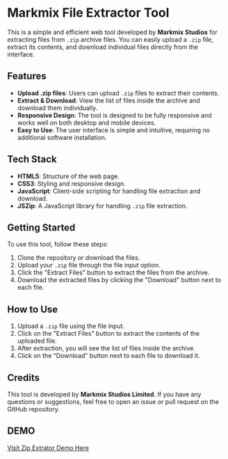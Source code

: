 # Markmix File Extractor Tool

This is a simple and efficient web tool developed by **Markmix Studios** for extracting files from `.zip` archive files. You can easily upload a `.zip` file, extract its contents, and download individual files directly from the interface.

## Features

- **Upload .zip files**: Users can upload `.zip` files to extract their contents.
- **Extract & Download**: View the list of files inside the archive and download them individually.
- **Responsive Design**: The tool is designed to be fully responsive and works well on both desktop and mobile devices.
- **Easy to Use**: The user interface is simple and intuitive, requiring no additional software installation.

## Tech Stack

- **HTML5**: Structure of the web page.
- **CSS3**: Styling and responsive design.
- **JavaScript**: Client-side scripting for handling file extraction and download.
- **JSZip**: A JavaScript library for handling `.zip` file extraction.

## Getting Started

To use this tool, follow these steps:

1. Clone the repository or download the files.
2. Upload your `.zip` file through the file input option.
3. Click the "Extract Files" button to extract the files from the archive.
4. Download the extracted files by clicking the "Download" button next to each file.

## How to Use

1. Upload a `.zip` file using the file input.
2. Click on the "Extract Files" button to extract the contents of the uploaded file.
3. After extraction, you will see the list of files inside the archive.
4. Click on the "Download" button next to each file to download it.

## Credits

This tool is developed by **Markmix Studios Limited**. If you have any questions or suggestions, feel free to open an issue or pull request on the GitHub repository.

## DEMO
<a href= "https://markmix-studios.github.io/zip-extractor"> Visit Zip Extrator Demo Here</a>
